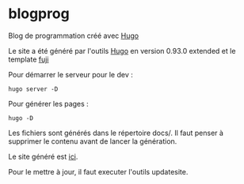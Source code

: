 # blogprog
Blog de programmation créé avec [Hugo](https://gohugo.io/)

Le site a été généré par l'outils [Hugo](https://gohugo.io/) en version 0.93.0 extended et le template [fuji](https://github.com/dsrkafuu/hugo-theme-fuji/)

Pour démarrer le serveur pour le dev :
```shell
hugo server -D
```

Pour générer les pages :
```shell
hugo -D
```
Les fichiers sont générés dans le répertoire docs/. Il faut penser à supprimer le contenu avant de lancer la génération.


Le site généré est [ici](https://abarhub.github.io/blogprog/).

Pour le mettre à jour, il faut executer l'outils updatesite.


